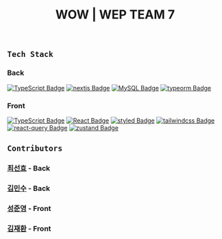 <h1 align='center'>WOW | WEP TEAM 7</h1>

<br/>

## `Tech Stack`

### Back

[![TypeScript Badge](https://img.shields.io/badge/Typescript-235A97?style=flat-square&logo=Typescript&logoColor=white)]()
[![nextjs Badge](https://img.shields.io/badge/NestJS-E0234E?style=flat-square&logo=nestjs&logoColor=white)]()
[![MySQL Badge](https://img.shields.io/badge/MySQL-235A97?style=flat-square&logo=Mysql&logoColor=ffffff)]()
[![typeorm Badge](https://img.shields.io/badge/typeorm-000?style=flat-square&logo=typeorm&logoColor=white)]()

### Front

[![TypeScript Badge](https://img.shields.io/badge/Typescript-235A97?style=flat-square&logo=Typescript&logoColor=white)]()
[![React Badge](https://img.shields.io/badge/React-61DAFB?style=flat-square&logo=React&logoColor=white)]()
[![styled Badge](https://img.shields.io/badge/Styled_Component-DB7093?style=flat-square&logo=styled-components&logoColor=white)]()
[![tailwindcss Badge](https://img.shields.io/badge/Tailwind_CSS-000000?style=flat-square&logo=tailwind-css&logoColor=#06B6D4)]()
[![react-query Badge](https://img.shields.io/badge/reactQuery-000?style=flat-square&logo=reactQuery&logoColor=red)]()
[![zustand Badge](https://img.shields.io/badge/zustand-000?style=flat-square&logo=zustand&logoColor=white)]()
<br/>

## `Contributors`

### [최선효](https://github.com/cornpip) - Back

### [김민수](https://github.com/neko113) - Back

### [성준영](https://github.com/sjyoung428) - Front

### [김재환](https://github.com/jh980608) - Front
